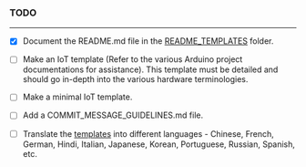 ### TODO

---

- [x] Document the README.md file in the [README_TEMPLATES](./README_TEMPLATES) folder.
- [ ] Make an IoT template (Refer to the various Arduino project documentations for assistance). This template must be detailed and should go in-depth into the various hardware terminologies.
- [ ] Make a minimal IoT template.
- [ ] Add a COMMIT_MESSAGE_GUIDELINES.md file.
- [ ] Translate the [templates](https://github.com/kylelobo/The-Documentation-Compendium#templates) into different languages - Chinese, French, German, Hindi, Italian, Japanese, Korean, Portuguese, Russian, Spanish, etc.

